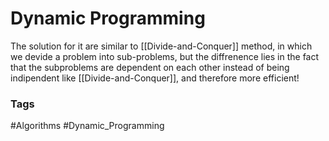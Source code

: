 # Dynamic Programming
The solution for it are similar to [[Divide-and-Conquer]] method, in which we devide a problem into sub-problems, but the diffrenence lies in the fact that the subproblems are dependent on each other instead of being indipendent like [[Divide-and-Conquer]], and therefore more efficient!

### Tags 
#Algorithms 
#Dynamic_Programming
